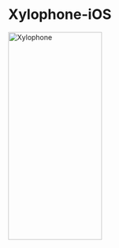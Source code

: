 # Xylophone-iOS


<img src="(https://github.com/Shubhdeep-Brar/Xylophone-iOS/assets/105843871/6c2ae499-bd27-41db-b624-b63165be2cde)" width="190" height="422" alt="Xylophone">



